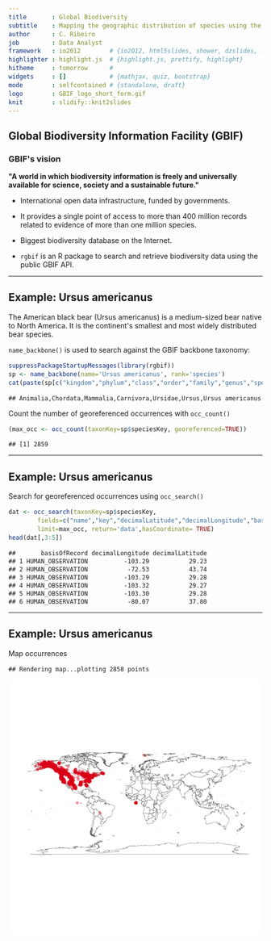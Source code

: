 ```yaml
---
title       : Global Biodiversity 
subtitle    : Mapping the geographic distribution of species using the GBIF API
author      : C. Ribeiro
job         : Data Analyst
framework   : io2012        # {io2012, html5slides, shower, dzslides, ...}
highlighter : highlight.js  # {highlight.js, prettify, highlight}
hitheme     : tomorrow      # 
widgets     : []            # {mathjax, quiz, bootstrap}
mode        : selfcontained # {standalone, draft}
logo        : GBIF_logo_short_form.gif
knit        : slidify::knit2slides
---
```


## Global Biodiversity Information Facility (GBIF)

### GBIF's vision

**"A world in which biodiversity information is freely and universally available for science, society and a sustainable future."**

+ International open data infrastructure, funded by governments.

+ It provides a single point of access to more than 400 million records related to evidence of more than one million species.

+ Biggest biodiversity database on the Internet.

+ `rgbif` is an R package to search and retrieve biodiversity data using the public GBIF API.

---

## Example: Ursus americanus

The American black bear (Ursus americanus) is a medium-sized bear native to North America. It is the continent's smallest and most widely distributed bear species.

`name_backbone()` is used to search against the GBIF backbone taxonomy:


```r
suppressPackageStartupMessages(library(rgbif))
sp <- name_backbone(name='Ursus americanus', rank='species')
cat(paste(sp[c("kingdom","phylum","class","order","family","genus","species")]),sep=",")
```

```
## Animalia,Chordata,Mammalia,Carnivora,Ursidae,Ursus,Ursus americanus
```
Count the number of georeferenced occurrences with `occ_count()`


```r
(max_occ <- occ_count(taxonKey=sp$speciesKey, georeferenced=TRUE))
```

```
## [1] 2859
```
---

## Example: Ursus americanus

Search for georeferenced occurrences using `occ_search()`


```r
dat <- occ_search(taxonKey=sp$speciesKey,
        fields=c("name","key","decimalLatitude","decimalLongitude","basisOfRecord"),
        limit=max_occ, return='data',hasCoordinate= TRUE)
head(dat[,3:5])
```

```
##       basisOfRecord decimalLongitude decimalLatitude
## 1 HUMAN_OBSERVATION          -103.29           29.23
## 2 HUMAN_OBSERVATION           -72.53           43.74
## 3 HUMAN_OBSERVATION          -103.29           29.28
## 4 HUMAN_OBSERVATION          -103.32           29.27
## 5 HUMAN_OBSERVATION          -103.30           29.28
## 6 HUMAN_OBSERVATION           -80.07           37.80
```

---

## Example: Ursus americanus

Map occurrences


```
## Rendering map...plotting 2858 points
```

![plot of chunk unnamed-chunk-4](assets/fig/unnamed-chunk-4.png) 


